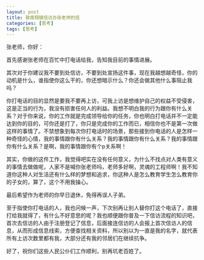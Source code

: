 ```yaml
---
layout: post
title: 致南翔镇信访办张老师的信
categories: [思考]
tags: [思考]
---
```



张老师，你好：

首先感谢张老师在百忙中打电话给我，告知我目前的事情进展。

其次对于你建议我不要到处信访，不要到处宣扬这件事，现在我越想越奇怪，你的动机是什么，谁指使你这么干的，你还想暗示什么？你还会做其他什么事阻止我吗？

你打电话的目的显然是要我不要再上访，可我上访是想维护自己的权益不受侵害，这是正当的行为，我没有损害任何人的利益。我想不明白我的行为跟你有什么关系？对于你来说，你的工作就是完成领导给你的任务，你也明白打电话并不一定能达到你的目的，可你还是打了，你只是完成你的工作而已，相信你也不是第一次做这样的事情了。不禁想象到每次你打电话时的场景，那些接到你电话的人是怎样一种奇怪的心情，我的事情跟你有什么关系？我的事情跟你有什么关系？我的事情跟你有什么关系？是啊，我的事情跟你有个p关系啊！

其实，你做的这件工作，我觉得吧实在没有任何意义，为什么不找点对人类有意义的事情去做做呢，人家不是喊你张老师吗，老师多好啊，灵魂的工程师啊！我不知道你这种人对生活还有什么样的梦想和追求，你这种人是怎么教育学生怎么教育你的子女的，算了，这个不用我操心。

最后希望作为老师的你早日退休，免得再误人子弟。

至于指使你打电话的人，我也问候一声，下次别再让别人替你打这个电话了，直接打给我就得了，有什么不好意思的呢？我也顺便跟你普及一下信访流程的知识吧，首次去信访的人由于注册登记了信息，后面接连信访的人会报上首次信访人的信息，从而形成信息线索，方便查找相关资料，所以别以为一直是我的名字，就代表所有上访次数里都有我，大部分还有我的邻居们在继续抗争。

好了，祝你们这些人民公仆们工作顺利，别再坑老百姓了。


